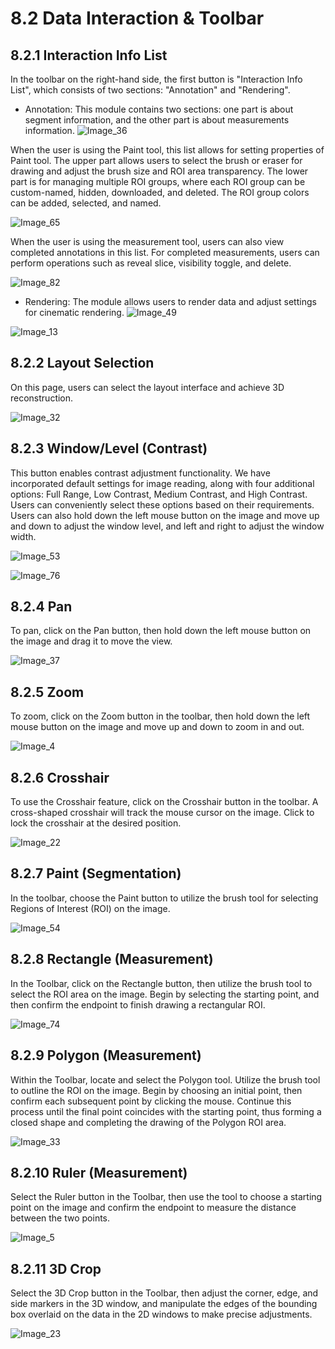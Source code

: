 # 8.2 Data Interaction & Toolbar

## 8.2.1 Interaction Info List 

In the toolbar on the right-hand side, the first button is "Interaction Info List", which consists of two sections: "Annotation" and "Rendering".

* Annotation: This module contains two sections: one part is about segment information, and the other part is about measurements information.
![Image_36](../images/image_36.png)

When the user is using the Paint tool, this list allows for setting properties of Paint tool. The upper part allows users to select the brush or eraser for drawing and adjust the brush size and ROI area transparency. The lower part is for managing multiple ROI groups, where each ROI group can be custom-named, hidden, downloaded, and deleted. The ROI group colors can be added, selected, and named.

![Image_65](../images/image_65.png)

When the user is using the measurement tool, users can also view completed annotations in this list. For completed measurements, users can perform operations such as reveal slice, visibility toggle, and delete.

![Image_82](../images/image_82.png)

* Rendering: The module allows users to render data and adjust settings for cinematic rendering.
![Image_49](../images/image_49.png)

![Image_13](../images/image_13.png)

## 8.2.2 Layout Selection

On this page, users can select the layout interface and achieve 3D reconstruction. 

![Image_32](../images/image_32.png)

## 8.2.3 Window/Level (Contrast)

This button enables contrast adjustment functionality. We have incorporated default settings for image reading, along with four additional options: Full Range, Low Contrast, Medium Contrast, and High Contrast. Users can conveniently select these options based on their requirements. Users can also hold down the left mouse button on the image and move up and down to adjust the window level, and left and right to adjust the window width.

![Image_53](../images/image_53.png)

![Image_76](../images/image_76.png)

## 8.2.4 Pan

To pan, click on the Pan button, then hold down the left mouse button on the image and drag it to move the view.

![Image_37](../images/image_37.png)

## 8.2.5 Zoom

To zoom, click on the Zoom button in the toolbar, then hold down the left mouse button on the image and move up and down to zoom in and out.

![Image_4](../images/image_4.png)

## 8.2.6 Crosshair

To use the Crosshair feature, click on the Crosshair button in the toolbar. A cross-shaped crosshair will track the mouse cursor on the image. Click to lock the crosshair at the desired position.

![Image_22](../images/image_22.png)

## 8.2.7 Paint (Segmentation)

In the toolbar, choose the Paint button to utilize the brush tool for selecting Regions of Interest (ROI) on the image.

![Image_54](../images/image_54.png)

## 8.2.8 Rectangle (Measurement)

In the Toolbar, click on the Rectangle button, then utilize the brush tool to select the ROI area on the image. Begin by selecting the starting point, and then confirm the endpoint to finish drawing a rectangular ROI.

![Image_74](../images/image_74.png)

## 8.2.9 Polygon (Measurement)

Within the Toolbar, locate and select the Polygon tool. Utilize the brush tool to outline the ROI on the image. Begin by choosing an initial point, then confirm each subsequent point by clicking the mouse. Continue this process until the final point coincides with the starting point, thus forming a closed shape and completing the drawing of the Polygon ROI area.



![Image_33](../images/image_33.png)

## 8.2.10 Ruler (Measurement)

Select the Ruler button in the Toolbar, then use the tool to choose a starting point on the image and confirm the endpoint to measure the distance between the two points.

![Image_5](../images/image_5.png)

## 8.2.11 3D Crop

Select the 3D Crop button in the Toolbar, then adjust the corner, edge, and side markers in the 3D window, and manipulate the edges of the bounding box overlaid on the data in the 2D windows to make precise adjustments.



![Image_23](../images/image_23.png)

